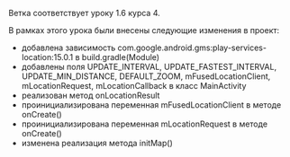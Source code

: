 Ветка соответствует уроку 1.6 курса 4.

В рамках этого урока были внесены следующие изменения в проект:
- добавлена зависимость com.google.android.gms:play-services-location:15.0.1 в build.gradle(Module)
- добавлены поля UPDATE_INTERVAL, UPDATE_FASTEST_INTERVAL, UPDATE_MIN_DISTANCE, DEFAULT_ZOOM, mFusedLocationClient, mLocationRequest, mLocationCallback в класс MainActivity
- реализован метод onLocationResult
- проинициализирована переменная mFusedLocationClient в методе onCreate()
- проинициализирована переменная mLocationRequest в методе onCreate()
- изменена реализация метода initMap()

